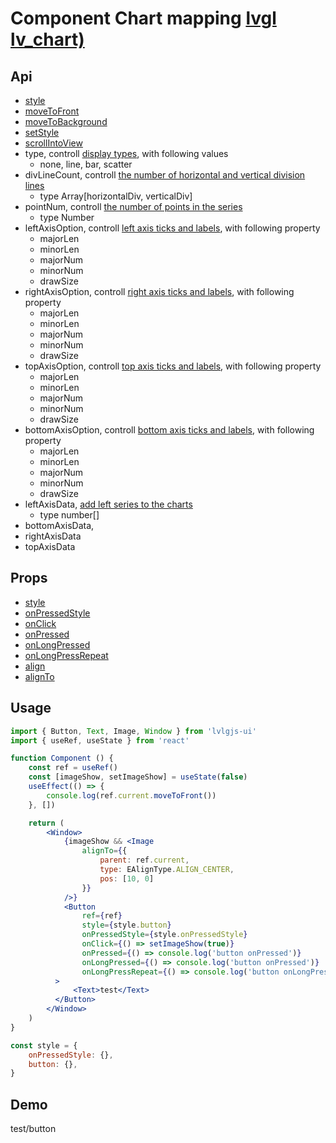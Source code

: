 # Component Chart mapping [lvgl lv_chart)](https://docs.lvgl.io/master/widgets/chart.html)

## Api
- [style](../api/style.md)
- [moveToFront](../api/moveToFront.md)
- [moveToBackground](../api/moveToBackground.md)
- [setStyle](../api/setStyle.md)
- [scrollIntoView](../api/scrollIntoView.md)
- type, controll [display types](https://docs.lvgl.io/master/widgets/chart.html#chart-type), with following values
    - none, line, bar, scatter
- divLineCount, controll [the number of horizontal and vertical division lines](https://docs.lvgl.io/master/widgets/chart.html#division-lines)
    - type Array[horizontalDiv, verticalDiv]
- pointNum, controll [the number of points in the series](https://docs.lvgl.io/master/widgets/chart.html#number-of-points)
    - type Number
- leftAxisOption, controll [left axis ticks and labels](https://docs.lvgl.io/master/widgets/chart.html#tick-marks-and-labels), with following property
    - majorLen
    - minorLen
    - majorNum
    - minorNum
    - drawSize
- rightAxisOption, controll [right axis ticks and labels](https://docs.lvgl.io/master/widgets/chart.html#tick-marks-and-labels), with following property
    - majorLen
    - minorLen
    - majorNum
    - minorNum
    - drawSize
- topAxisOption, controll [top axis ticks and labels](https://docs.lvgl.io/master/widgets/chart.html#tick-marks-and-labels), with following property
    - majorLen
    - minorLen
    - majorNum
    - minorNum
    - drawSize
- bottomAxisOption, controll [bottom axis ticks and labels](https://docs.lvgl.io/master/widgets/chart.html#tick-marks-and-labels), with following property
    - majorLen
    - minorLen
    - majorNum
    - minorNum
    - drawSize
- leftAxisData, [add left series to the charts](https://docs.lvgl.io/master/widgets/chart.html#data-series)
    - type number[]
- bottomAxisData, 
- rightAxisData
- topAxisData

## Props
- [style](../props/style.md)
- [onPressedStyle](../props/onPressedStyle.md)
- [onClick](../props/onClick.md)
- [onPressed](../props/onPressed.md)
- [onLongPressed](../props/onLongPressed.md)
- [onLongPressRepeat](../props/onLongPressRepeat.md)
- [align](../props/align.md)
- [alignTo](../props/alignTo.md)

## Usage
```jsx
import { Button, Text, Image, Window } from 'lvlgjs-ui'
import { useRef, useState } from 'react'

function Component () {
    const ref = useRef()
    const [imageShow, setImageShow] = useState(false)
    useEffect(() => {
        console.log(ref.current.moveToFront())
    }, [])

    return (
        <Window>
            {imageShow && <Image
                alignTo={{
                    parent: ref.current,
                    type: EAlignType.ALIGN_CENTER,
                    pos: [10, 0]
                }}
            />}
            <Button
                ref={ref}
                style={style.button}
                onPressedStyle={style.onPressedStyle}
                onClick={() => setImageShow(true)}
                onPressed={() => console.log('button onPressed')}
                onLongPressed={() => console.log('button onPressed')}
                onLongPressRepeat={() => console.log('button onLongPressRepeat')}
          >
              <Text>test</Text>
          </Button>
        </Window>
    )
}

const style = {
    onPressedStyle: {},
    button: {},
}
```

## Demo
test/button
